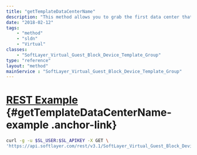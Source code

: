 ```yaml
---
title: "getTemplateDataCenterName"
description: "This method allows you to grab the first data center that the image(s) reside on so we can pull it from there. "
date: "2018-02-12"
tags:
    - "method"
    - "sldn"
    - "Virtual"
classes:
    - "SoftLayer_Virtual_Guest_Block_Device_Template_Group"
type: "reference"
layout: "method"
mainService : "SoftLayer_Virtual_Guest_Block_Device_Template_Group"
---
```


# [REST Example](#getTemplateDataCenterName-example) <a href="/article/rest/"><i class="fas fa-question"></i></a> {#getTemplateDataCenterName-example .anchor-link} 
```bash
curl -g -u $SL_USER:$SL_APIKEY -X GET \
'https://api.softlayer.com/rest/v3.1/SoftLayer_Virtual_Guest_Block_Device_Template_Group/{SoftLayer_Virtual_Guest_Block_Device_Template_GroupID}/getTemplateDataCenterName'
```
